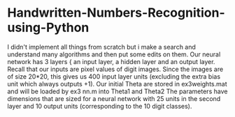 # Handwritten-Numbers-Recognition-using-Python

I didn't implement all things from scratch but i make a search and understand many algorithms and then put some edits on them.
Our neural network has 3 layers { an input layer, a hidden layer and an output layer. Recall that our inputs are pixel values of
digit images. Since the images are of size 20*20, this gives us 400 input layer units (excluding the extra bias unit which always outputs +1). 
Our initial Theta are stored in ex3weights.mat and will be loaded by ex3 nn.m into Theta1 and Theta2 The parameters have dimensions
that are sized for a neural network with 25 units in the second layer and 10 output units (corresponding to the 10 digit classes).


